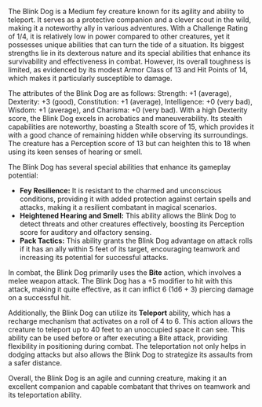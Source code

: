 The Blink Dog is a Medium fey creature known for its agility and ability to teleport. It serves as a protective companion and a clever scout in the wild, making it a noteworthy ally in various adventures. With a Challenge Rating of 1/4, it is relatively low in power compared to other creatures, yet it possesses unique abilities that can turn the tide of a situation. Its biggest strengths lie in its dexterous nature and its special abilities that enhance its survivability and effectiveness in combat. However, its overall toughness is limited, as evidenced by its modest Armor Class of 13 and Hit Points of 14, which makes it particularly susceptible to damage. 

The attributes of the Blink Dog are as follows: Strength: +1 (average), Dexterity: +3 (good), Constitution: +1 (average), Intelligence: +0 (very bad), Wisdom: +1 (average), and Charisma: +0 (very bad). With a high Dexterity score, the Blink Dog excels in acrobatics and maneuverability. Its stealth capabilities are noteworthy, boasting a Stealth score of 15, which provides it with a good chance of remaining hidden while observing its surroundings. The creature has a Perception score of 13 but can heighten this to 18 when using its keen senses of hearing or smell.

The Blink Dog has several special abilities that enhance its gameplay potential: 

- **Fey Resilience:** It is resistant to the charmed and unconscious conditions, providing it with added protection against certain spells and attacks, making it a resilient combatant in magical scenarios.
- **Heightened Hearing and Smell:** This ability allows the Blink Dog to detect threats and other creatures effectively, boosting its Perception score for auditory and olfactory sensing.
- **Pack Tactics:** This ability grants the Blink Dog advantage on attack rolls if it has an ally within 5 feet of its target, encouraging teamwork and increasing its potential for successful attacks.

In combat, the Blink Dog primarily uses the **Bite** action, which involves a melee weapon attack. The Blink Dog has a +5 modifier to hit with this attack, making it quite effective, as it can inflict 6 (1d6 + 3) piercing damage on a successful hit. 

Additionally, the Blink Dog can utilize its **Teleport** ability, which has a recharge mechanism that activates on a roll of 4 to 6. This action allows the creature to teleport up to 40 feet to an unoccupied space it can see. This ability can be used before or after executing a Bite attack, providing flexibility in positioning during combat. The teleportation not only helps in dodging attacks but also allows the Blink Dog to strategize its assaults from a safer distance. 

Overall, the Blink Dog is an agile and cunning creature, making it an excellent companion and capable combatant that thrives on teamwork and its teleportation ability.
